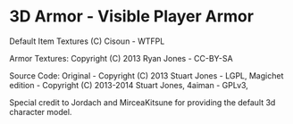 3D Armor - Visible Player Armor
===============================

Default Item Textures (C) Cisoun - WTFPL

Armor Textures: Copyright (C) 2013 Ryan Jones - CC-BY-SA

Source Code: Original         - Copyright (C) 2013 Stuart Jones - LGPL,
             Magichet edition - Copyright (C) 2013-2014 Stuart Jones, 4aiman - GPLv3,

Special credit to Jordach and MirceaKitsune for providing the default 3d character model.


